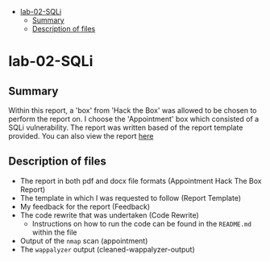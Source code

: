 - [lab-02-SQLi](#lab-02-sqli)
  - [Summary](#summary)
  - [Description of files](#description-of-files)

# lab-02-SQLi

## Summary

Within this report, a 'box' from 'Hack the Box' was allowed to be chosen to perform the report on. I choose the 'Appointment' box which consisted of a SQLi vulnerability. The report was written based of the report template provided. You can also view the report [here](https://docs.google.com/document/d/1ToDOXwxzOPtnL2iMGjKrkQoOEIwfLZOV/edit?usp=sharing&ouid=103168906336398527104&rtpof=true&sd=true)

## Description of files

- The report in both pdf and docx file formats (Appointment Hack The Box Report)
- The template in which I was requested to follow (Report Template)
- My feedback for the report (Feedback)
- The code rewrite that was undertaken (Code Rewrite)
  - Instructions on how to run the code can be found in the ```README.md``` within the file
- Output of the ```nmap``` scan (appointment)
- The ```wappalyzer``` output (cleaned-wappalyzer-output)
